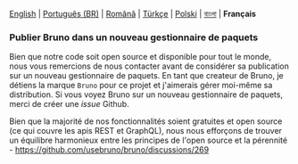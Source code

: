 [English](/publishing.md) | [Português (BR)](docs/publishing/publishing_pt_br.md) | [Română](docs/publishing/publishing_ro.md) | [Türkçe](docs/publishing/publishing_tr.md) | [Polski](docs/publishing/publishing_pl.md) | [বাংলা](docs/publishing/publishing_bn.md) | **Français**

### Publier Bruno dans un nouveau gestionnaire de paquets

Bien que notre code soit open source et disponible pour tout le monde, nous vous remercions de nous contacter avant de considérer sa publication sur un nouveau gestionnaire de paquets. En tant que createur de Bruno, je détiens la marque `Bruno` pour ce projet et j'aimerais gérer moi-même sa distribution. Si vous voyez Bruno sur un nouveau gestionnaire de paquets, merci de créer une _issue_ Github.

Bien que la majorité de nos fonctionnalités soient gratuites et open source (ce qui couvre les apis REST et GraphQL), nous nous efforçons de trouver un équilibre harmonieux entre les principes de l'open source et la pérennité - https://github.com/usebruno/bruno/discussions/269
